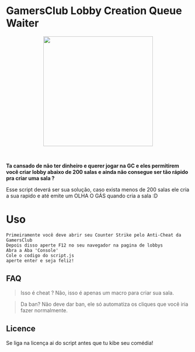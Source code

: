 
# GamersClub Lobby Creation Queue Waiter




<p align="center">
  <img width="300" height="300" src="https://media-exp1.licdn.com/dms/image/C4D0BAQEy5cFD8yqaqw/company-logo_200_200/0?e=2159024400&v=beta&t=0e1tcG8p1mHuk168vnsrtAnN0-gWo6_xmBzhFTHxxwc">
</p>
<br>

**Ta cansado de não ter dinheiro e querer jogar na GC e eles permitirem você criar lobby abaixo de 200 salas e ainda não consegue ser tão rápido pra criar uma sala ?** 

Esse script deverá ser sua solução, caso exista menos de 200 salas ele cria a sua rapido e até emite um OLHA O GÁS quando cria a sala :D


# Uso

    Primeiramente você deve abrir seu Counter Strike pelo Anti-Cheat da GamersClub
    Depois disso aperte F12 no seu navegador na pagina de lobbys
    Abra a Aba 'Console'
    Cole o codigo do script.js
    aperte enter e seja feliz!

## FAQ

> Isso é cheat ?
Não, isso é apenas um macro para criar sua sala.

>Da ban?
Não deve dar ban, ele só automatiza os cliques que você iria fazer normalmente.

  


## Licence
Se liga na licença ai do script antes que tu kibe seu comédia!
